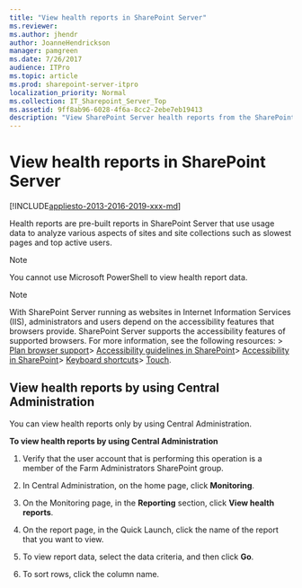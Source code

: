 ```yaml
---
title: "View health reports in SharePoint Server"
ms.reviewer: 
ms.author: jhendr
author: JoanneHendrickson
manager: pamgreen
ms.date: 7/26/2017
audience: ITPro
ms.topic: article
ms.prod: sharepoint-server-itpro
localization_priority: Normal
ms.collection: IT_Sharepoint_Server_Top
ms.assetid: 9ff8ab96-6028-4f6a-8cc2-2ebe7eb19413
description: "View SharePoint Server health reports from the SharePoint Central Administration website."
---
```


# View health reports in SharePoint Server

[!INCLUDE[appliesto-2013-2016-2019-xxx-md](../includes/appliesto-2013-2016-2019-xxx-md.md)] 
  
Health reports are pre-built reports in SharePoint Server that use usage data to analyze various aspects of sites and site collections such as slowest pages and top active users.
  
> [!NOTE]
> You cannot use Microsoft PowerShell to view health report data. 
  
> [!NOTE]
>  With SharePoint Server running as websites in Internet Information Services (IIS), administrators and users depend on the accessibility features that browsers provide. SharePoint Server supports the accessibility features of supported browsers. For more information, see the following resources: > [Plan browser support](https://docs.microsoft.com/sharepoint/install/browser-support-planning-0)> [Accessibility guidelines in SharePoint](https://docs.microsoft.com/sharepoint/accessibility-guidelines)> [Accessibility in SharePoint](https://docs.microsoft.com/sharepoint/dev/general-development/accessibility-in-sharepoint)> [Keyboard shortcuts](https://support.office.com/article/466e33ee-613b-4f47-96bb-1c20f20b1015)> [Touch](https://go.microsoft.com/fwlink/p/?LinkId=246506).
  
## View health reports by using Central Administration
<a name="section1"> </a>

You can view health reports only by using Central Administration.
  
 **To view health reports by using Central Administration**
  
1. Verify that the user account that is performing this operation is a member of the Farm Administrators SharePoint group.
    
2. In Central Administration, on the home page, click **Monitoring**.
    
3. On the Monitoring page, in the **Reporting** section, click **View health reports**.
    
4. On the report page, in the Quick Launch, click the name of the report that you want to view. 
    
5. To view report data, select the data criteria, and then click **Go**.
    
6. To sort rows, click the column name.
    

